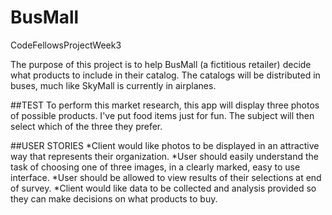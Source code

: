 # BusMall
CodeFellowsProjectWeek3

The purpose of this project is to help BusMall (a fictitious retailer) decide what products to include in their catalog.  The catalogs will be distributed in buses, much like SkyMall is currently in airplanes.

##TEST
To perform this market research, this app will display three photos of possible products.  I've put food items just for fun.  The subject will then select which of the three they prefer.

##USER STORIES
*Client would like photos to be displayed in an attractive way that represents their organization.
*User should easily understand the task of choosing one of three images, in a clearly marked, easy to use interface.
*User should be allowed to view results of their selections at end of survey.
*Client would like data to be collected and analysis provided so they can make decisions on what products to buy.
